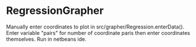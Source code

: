 # RegressionGrapher

Manually enter coordinates to plot in src/grapher/Regression.enterData(). Enter variable "pairs" for number of coordinate paris then enter coordinates themselves. Run in netbeans ide.
